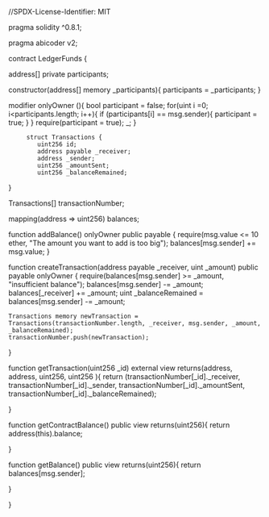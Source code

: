 //SPDX-License-Identifier: MIT 

pragma solidity ^0.8.1; 

pragma abicoder v2;

contract LedgerFunds {

address[] private participants;

constructor(address[] memory _participants){
     participants = _participants; }

modifier onlyOwner (){
     bool participant = false; 
     for(uint i =0; i<participants.length; i++){ 
         if (participants[i] == msg.sender){
              participant = true; 
              } 
                } 
         require(participant = true);
          _; 
                    } 
         
         struct Transactions { 
            uint256 id;
            address payable _receiver; 
            address _sender; 
            uint256 _amountSent; 
            uint256 _balanceRemained;

}

Transactions[] transactionNumber;

mapping(address => uint256) balances;

function addBalance() onlyOwner public payable {
     require(msg.value <= 10 ether, "The amount you want to add is too big"); 
     balances[msg.sender] += msg.value; 
     }

function createTransaction(address payable _receiver, uint _amount) public payable onlyOwner {
    require(balances[msg.sender] >= _amount, "insufficient balance"); 
    balances[msg.sender] -= _amount;
    balances[_receiver] += _amount;
    uint _balanceRemained = balances[msg.sender] -= _amount;

    Transactions memory newTransaction = Transactions(transactionNumber.length, _receiver, msg.sender, _amount, _balanceRemained); 
    transactionNumber.push(newTransaction); 
}

function getTransaction(uint256 _id) external view returns(address, address, uint256, uint256 ){
     return (transactionNumber[_id]._receiver, transactionNumber[_id]._sender, transactionNumber[_id]._amountSent, transactionNumber[_id]._balanceRemained);

}

function getContractBalance() public view returns(uint256){ 
    return address(this).balance;

}

function getBalance() public view returns(uint256){
     return balances[msg.sender];

}

  }
